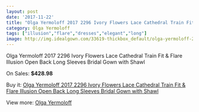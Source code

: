 ```yaml
---
layout: post
date: '2017-11-22'
title: "Olga Yermoloff 2017 2296 Ivory Flowers Lace Cathedral Train Fit & Flare Illusion Open Back Long Sleeves Bridal Gown with Shawl"
category: Olga Yermoloff
tags: ["illusion","flare","dresses","elegant","long"]
image: http://img.idealgown.com/33619-thickbox_default/olga-yermoloff-2017-2296-ivory-flowers-lace-cathedral-train-fit-flare-illusion-open-back-long-sleeves-bridal-gown-with-shawl.jpg
---
```

Olga Yermoloff 2017 2296 Ivory Flowers Lace Cathedral Train Fit & Flare Illusion Open Back Long Sleeves Bridal Gown with Shawl

On Sales: **$428.98**
<a href="https://www.idealgown.com/en/olga-yermoloff/11885-olga-yermoloff-2017-2296-ivory-flowers-lace-cathedral-train-fit-flare-illusion-open-back-long-sleeves-bridal-gown-with-shawl.html"><amp-img layout="responsive" width="600" height="600" src="//img.idealgown.com/33619-thickbox_default/olga-yermoloff-2017-2296-ivory-flowers-lace-cathedral-train-fit-flare-illusion-open-back-long-sleeves-bridal-gown-with-shawl.jpg" alt="Olga Yermoloff 2017 2296 Ivory Flowers Lace Cathedral Train Fit & Flare Illusion Open Back Long Sleeves Bridal Gown with Shawl 0" /></a>
<a href="https://www.idealgown.com/en/olga-yermoloff/11885-olga-yermoloff-2017-2296-ivory-flowers-lace-cathedral-train-fit-flare-illusion-open-back-long-sleeves-bridal-gown-with-shawl.html"><amp-img layout="responsive" width="600" height="600" src="//img.idealgown.com/33621-thickbox_default/olga-yermoloff-2017-2296-ivory-flowers-lace-cathedral-train-fit-flare-illusion-open-back-long-sleeves-bridal-gown-with-shawl.jpg" alt="Olga Yermoloff 2017 2296 Ivory Flowers Lace Cathedral Train Fit & Flare Illusion Open Back Long Sleeves Bridal Gown with Shawl 1" /></a>
<a href="https://www.idealgown.com/en/olga-yermoloff/11885-olga-yermoloff-2017-2296-ivory-flowers-lace-cathedral-train-fit-flare-illusion-open-back-long-sleeves-bridal-gown-with-shawl.html"><amp-img layout="responsive" width="600" height="600" src="//img.idealgown.com/33620-thickbox_default/olga-yermoloff-2017-2296-ivory-flowers-lace-cathedral-train-fit-flare-illusion-open-back-long-sleeves-bridal-gown-with-shawl.jpg" alt="Olga Yermoloff 2017 2296 Ivory Flowers Lace Cathedral Train Fit & Flare Illusion Open Back Long Sleeves Bridal Gown with Shawl 2" /></a>

Buy it: [Olga Yermoloff 2017 2296 Ivory Flowers Lace Cathedral Train Fit & Flare Illusion Open Back Long Sleeves Bridal Gown with Shawl](https://www.idealgown.com/en/olga-yermoloff/11885-olga-yermoloff-2017-2296-ivory-flowers-lace-cathedral-train-fit-flare-illusion-open-back-long-sleeves-bridal-gown-with-shawl.html "Olga Yermoloff 2017 2296 Ivory Flowers Lace Cathedral Train Fit & Flare Illusion Open Back Long Sleeves Bridal Gown with Shawl")

View more: [Olga Yermoloff](https://www.idealgown.com/en/204-olga-yermoloff "Olga Yermoloff")